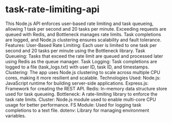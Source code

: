 # task-rate-limiting-api
This Node.js API enforces user-based rate limiting and task queueing, allowing 1 task per second and 20 tasks per minute. Exceeding requests are queued with Redis, and Bottleneck manages rate limits. Task completions are logged, and Node.js clustering ensures scalability and fault tolerance.
Features:
User-Based Rate Limiting: Each user is limited to one task per second and 20 tasks per minute using the Bottleneck library.
Task Queueing: Tasks that exceed the rate limit are queued and processed later using Redis as the queue manager.
Task Logging: Task completions are logged to a file (task_logs.txt) with user ID, task ID, and timestamps.
Clustering: The app uses Node.js clustering to scale across multiple CPU cores, making it more resilient and scalable.
Technologies Used:
Node.js: JavaScript runtime for building server-side applications.
Express.js: Framework for creating the REST API.
Redis: In-memory data structure store used for task queueing.
Bottleneck: A rate-limiting library to enforce the task rate limits.
Cluster: Node.js module used to enable multi-core CPU usage for better performance.
FS Module: Used for logging task completions to a text file.
dotenv: Library for managing environment variables.

